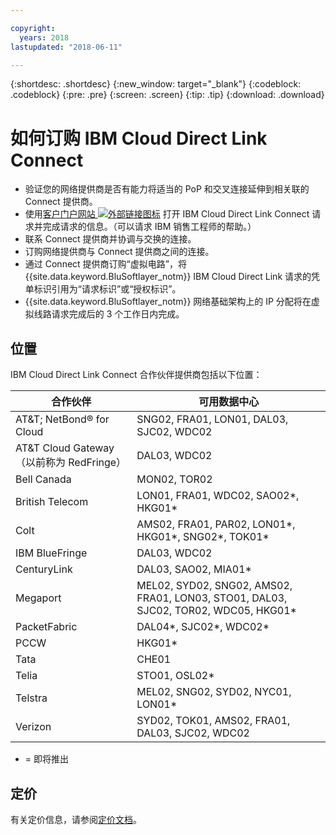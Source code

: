 ```yaml
---

copyright:
  years: 2018
lastupdated: "2018-06-11"

---
```


{:shortdesc: .shortdesc}
{:new_window: target="_blank"}
{:codeblock: .codeblock}
{:pre: .pre}
{:screen: .screen}
{:tip: .tip}
{:download: .download}

# 如何订购 IBM Cloud Direct Link Connect

 * 验证您的网络提供商是否有能力将适当的 PoP 和交叉连接延伸到相关联的 Connect 提供商。
 * 使用[客户门户网站 ![外部链接图标](../../icons/launch-glyph.svg "外部链接图标")](https://control.softlayer.com/) 打开 IBM Cloud Direct Link Connect 请求并完成请求的信息。（可以请求 IBM 销售工程师的帮助。） 
 * 联系 Connect 提供商并协调与交换的连接。
 * 订购网络提供商与 Connect 提供商之间的连接。
 * 通过 Connect 提供商订购“虚拟电路”，将 {{site.data.keyword.BluSoftlayer_notm}} IBM Cloud Direct Link 请求的凭单标识引用为“请求标识”或“授权标识”。
 * {{site.data.keyword.BluSoftlayer_notm}} 网络基础架构上的 IP 分配将在虚拟线路请求完成后的 3 个工作日内完成。
 

## 位置

IBM Cloud Direct Link Connect 合作伙伴提供商包括以下位置：

|合作伙伴 |可用数据中心|
|--------------|--------------|
|AT&T; NetBond® for Cloud |SNG02, FRA01, LON01, DAL03, SJC02, WDC02|
|AT&T Cloud Gateway（以前称为 RedFringe）|DAL03, WDC02 |
|Bell Canada |MON02, TOR02 |
|British Telecom |LON01, FRA01, WDC02, SAO02*, HKG01*|
|Colt |AMS02, FRA01, PAR02, LON01*, HKG01*, SNG02*, TOK01*|
|IBM BlueFringe|DAL03, WDC02 |
|CenturyLink|DAL03, SAO02, MIA01*|
|Megaport |MEL02, SYD02, SNG02, AMS02, FRA01, LON03, STO01, DAL03, SJC02, TOR02, WDC05, HKG01*|
|PacketFabric |DAL04*, SJC02*, WDC02* |
|PCCW |HKG01* |
|Tata |CHE01 |
|Telia |STO01, OSL02*|
|Telstra |MEL02, SNG02, SYD02, NYC01, LON01* |
|Verizon |SYD02, TOK01, AMS02, FRA01, DAL03, SJC02, WDC02 |

* = 即将推出

## 定价

有关定价信息，请参阅[定价文档](pricing.html)。
